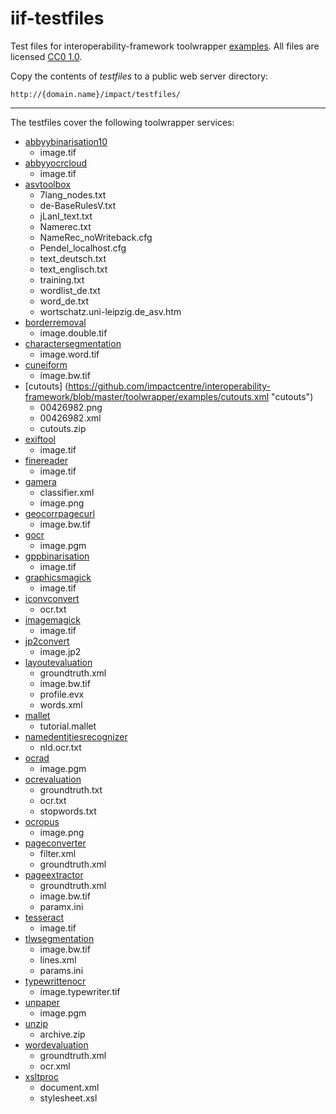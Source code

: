iif-testfiles
=============

Test files for interoperability-framework toolwrapper [examples](https://github.com/impactcentre/interoperability-framework/tree/master/toolwrapper/examples "interoperability-framework toolwrapper examples"). All files are licensed [CC0 1.0](http://creativecommons.org/publicdomain/zero/1.0/ "CC0 1.0").

Copy the contents of *testfiles* to a public web server directory:
 
    http://{domain.name}/impact/testfiles/

---
The testfiles cover the following toolwrapper services:

- [abbyybinarisation10](https://github.com/impactcentre/interoperability-framework/blob/master/toolwrapper/examples/abbyy10binarisation.xml "abbyybinarisation10")
	- image.tif
- [abbyyocrcloud](https://github.com/impactcentre/interoperability-framework/blob/master/toolwrapper/examples/abbyyocrcloud.xml "abbyyocrcloud")
	- image.tif
- [asvtoolbox](https://github.com/impactcentre/interoperability-framework/blob/master/toolwrapper/examples/asvtoolbox.xml "asvtoolbox")
	- 7lang_nodes.txt
	- de-BaseRulesV.txt
	- jLanI_text.txt
	- Namerec.txt
	- NameRec_noWriteback.cfg
	- Pendel_localhost.cfg
	- text_deutsch.txt
	- text_englisch.txt
	- training.txt
	- wordlist_de.txt
	- word_de.txt
	- wortschatz.uni-leipzig.de_asv.htm
- [borderremoval](https://github.com/impactcentre/interoperability-framework/blob/master/toolwrapper/examples/borderremoval.xml "borderremoval")
	- image.double.tif
- [charactersegmentation](https://github.com/impactcentre/interoperability-framework/blob/master/toolwrapper/examples/charactersegmentation.xml "charactersegmentation")
	- image.word.tif
- [cuneiform](https://github.com/impactcentre/interoperability-framework/blob/master/toolwrapper/examples/cuneiform.xml "cuneiform")
	- image.bw.tif
- [cutouts] (https://github.com/impactcentre/interoperability-framework/blob/master/toolwrapper/examples/cutouts.xml "cutouts")
	- 00426982.png
	- 00426982.xml
	- cutouts.zip
- [exiftool](https://github.com/impactcentre/interoperability-framework/blob/master/toolwrapper/examples/exiftool.xml "exiftool")
	- image.tif
- [finereader](https://github.com/impactcentre/interoperability-framework/blob/master/toolwrapper/examples/finereader.xml "finereader")
	- image.tif
- [gamera](https://github.com/impactcentre/interoperability-framework/blob/master/toolwrapper/examples/gamera.xml "gamera")
	- classifier.xml
	- image.png
- [geocorrpagecurl](https://github.com/impactcentre/interoperability-framework/blob/master/toolwrapper/examples/geocorrpagecurl.xml "geocorrpagecurl")
	- image.bw.tif
- [gocr](https://github.com/impactcentre/interoperability-framework/blob/master/toolwrapper/examples/gocr.xml "gocr")
	- image.pgm
- [gppbinarisation](https://github.com/impactcentre/interoperability-framework/blob/master/toolwrapper/examples/gppbinarisation.xml "gppbinarisation")
	- image.tif
- [graphicsmagick](https://github.com/impactcentre/interoperability-framework/blob/master/toolwrapper/examples/graphicsmagick.xml "graphicsmagick")
	- image.tif
- [iconvconvert](https://github.com/impactcentre/interoperability-framework/blob/master/toolwrapper/examples/iconvconvert.xml "iconvconvert")
	- ocr.txt
- [imagemagick](https://github.com/impactcentre/interoperability-framework/blob/master/toolwrapper/examples/imagemagick.xml "imagemagick")
	- image.tif
- [jp2convert](https://github.com/impactcentre/interoperability-framework/blob/master/toolwrapper/examples/jp2convert.xml "jp2convert")
	- image.jp2
- [layoutevaluation](https://github.com/impactcentre/interoperability-framework/blob/master/toolwrapper/examples/layoutevaluation.xml "layoutevaluation")
	- groundtruth.xml
	- image.bw.tif
	- profile.evx
	- words.xml
- [mallet](https://github.com/impactcentre/interoperability-framework/blob/master/toolwrapper/examples/mallet.xml "mallet")
	- tutorial.mallet
- [namedentitiesrecognizer](https://github.com/impactcentre/interoperability-framework/blob/master/toolwrapper/examples/namedentitiesrecognizer.xml "namedentitiesrecognizer")
	- nld.ocr.txt
- [ocrad](https://github.com/impactcentre/interoperability-framework/blob/master/toolwrapper/examples/ocrad.xml "ocrad")
	- image.pgm
- [ocrevaluation](https://github.com/impactcentre/interoperability-framework/blob/master/toolwrapper/examples/ocrevaluation.xml "ocrevaluation")
	- groundtruth.txt
	- ocr.txt
	- stopwords.txt
- [ocropus](https://github.com/impactcentre/interoperability-framework/blob/master/toolwrapper/examples/ocropus.xml "ocropus")
	- image.png
- [pageconverter](https://github.com/impactcentre/interoperability-framework/blob/master/toolwrapper/examples/pageconverter.xml "pageconverter")
	- filter.xml
	- groundtruth.xml
- [pageextractor](https://github.com/impactcentre/interoperability-framework/blob/master/toolwrapper/examples/pageextractor.xml "pageextractor")
	- groundtruth.xml
	- image.bw.tif
	- paramx.ini
- [tesseract](https://github.com/impactcentre/interoperability-framework/blob/master/toolwrapper/examples/tesseract.xml "tesseract")
	- image.tif
- [tlwsegmentation](https://github.com/impactcentre/interoperability-framework/blob/master/toolwrapper/examples/tlwsegmentation.xml "tlwsegmentation")
	- image.bw.tif
	- lines.xml
	- params.ini
- [typewrittenocr](https://github.com/impactcentre/interoperability-framework/blob/master/toolwrapper/examples/typewrittenocr.xml "typewrittenocr")
	- image.typewriter.tif
- [unpaper](https://github.com/impactcentre/interoperability-framework/blob/master/toolwrapper/examples/unpaper.xml "unpaper")
	- image.pgm
- [unzip](https://github.com/impactcentre/interoperability-framework/blob/master/toolwrapper/examples/unzip.xml "unzip")
	- archive.zip
- [wordevaluation](https://github.com/impactcentre/interoperability-framework/blob/master/toolwrapper/examples/wordevaluation.xml "wordevaluation")
	- groundtruth.xml
	- ocr.xml
- [xsltproc](https://github.com/impactcentre/interoperability-framework/blob/master/toolwrapper/examples/xsltproc.xml "xsltproc")
	- document.xml
	- stylesheet.xsl






